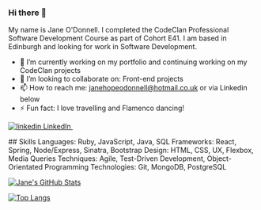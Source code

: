 ### Hi there 👋

My name is Jane O'Donnell. I completed the CodeClan Professional Software Development Course as part of Cohort E41. I am based in Edinburgh and looking for work in Software Development.

- 🔭  I’m currently working on my portfolio and continuing working on my CodeClan projects
- 👯  I’m looking to collaborate on: Front-end projects
- 📫  How to reach me: janehopeodonnell@hotmail.co.uk or via Linkedin below
- ⚡ Fun fact: I love travelling and Flamenco dancing!

<p>
  <a href="https://www.linkedin.com/in/jane-odonnell/" rel="nofollow noreferrer">
    <img src="https://i.stack.imgur.com/gVE0j.png" alt="linkedin"> LinkedIn
  </a> &nbsp; 
</p>

## Skills
Languages: Ruby, JavaScript, Java, SQL
Frameworks: React, Spring, Node/Express, Sinatra, Bootstrap
Design: HTML, CSS, UX, Flexbox, Media Queries
Techniques: Agile, Test-Driven Development, Object-Orientated Programming
Technologies: Git, MongoDB, PostgreSQL

[![Jane's GitHub Stats](https://github-readme-stats.vercel.app/api?username=JaneHope607)](https://github.com/JaneHope607/github-readme-stats)

[![Top Langs](https://github-readme-stats.vercel.app/api/top-langs/?username=JaneHope607)](https://github.com/JaneHope607/github-readme-stats)

